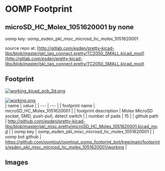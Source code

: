 # OOMP Footprint  
## microSD_HC_Molex_1051620001  by none  
  
oomp key: oomp_esden_pkl_misc_microsd_hc_molex_1051620001  
  
source repo at: [http://gitlab.com/esden/pretty-kicad-libs/blob/master/pkl_tag_connect.pretty/TC2050_SMALL.kicad_mod](http://gitlab.com/esden/pretty-kicad-libs/blob/master/pkl_tag_connect.pretty/TC2050_SMALL.kicad_mod)  
## Footprint  
  
[![working_kicad_pcb_3d.png](working_kicad_pcb_3d_600.png)](working_kicad_pcb_3d.png)  
  
[![working.png](working_600.png)](working.png)  
| name | value | 
| --- | --- | 
| footprint name | microSD_HC_Molex_1051620001 | 
| footprint description | Molex MicroSD socket, SMD, push-pull, detect switch | 
| number of pads | 15 | 
| github path | http://github.com/esden/pretty-kicad-libs/blob/master/pkl_misc.pretty/microSD_HC_Molex_1051620001.kicad_mod | 
| oomp key | oomp_esden_pkl_misc_microsd_hc_molex_1051620001 | 
| oomp bot github | https://github.com/oomlout/oomlout_oomp_footprint_bot/tree/main/footprints/esden_pkl_misc_microsd_hc_molex_1051620001/working | 
## Images  
